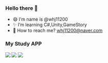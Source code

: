 ### Hello there 👋





- 😄 I’m name is @whj11200
- ✨ I’m  learning C#,Unity,GameStory
- 🚀 How to reach me? whj11200@naver.com

  
<h3> My Study APP</h3>
<b>
<img src="https://img.shields.io/badge/HTML5-E34F26?style=flat-square&logo=HTML5&logoColor=white"/>

<img src="https://img.shields.io/badge/Unity-000000?style=flat-square&logo=Unity&logoColor=white"/>

<img src="https://img.shields.io/badge/css3-1572B6?style=flat-square&logo=css3&logoColor=white"/>
</b>
